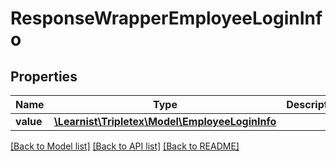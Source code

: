 # ResponseWrapperEmployeeLoginInfo

## Properties
Name | Type | Description | Notes
------------ | ------------- | ------------- | -------------
**value** | [**\Learnist\Tripletex\Model\EmployeeLoginInfo**](EmployeeLoginInfo.md) |  | [optional] 

[[Back to Model list]](../../README.md#documentation-for-models) [[Back to API list]](../../README.md#documentation-for-api-endpoints) [[Back to README]](../../README.md)

